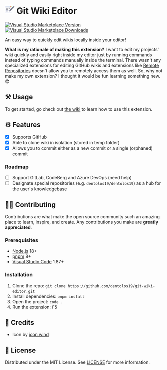 <h1>
    <img src="public/icon.png" alt="Icon" height="30">
    <span>Git Wiki Editor</span>
</h1>

[![Visual Studio Marketplace Version](https://img.shields.io/visual-studio-marketplace/v/dentolos19.git-wiki-editor?logo=visual%20studio&label=marketplace)](https://marketplace.visualstudio.com/items?itemName=dentolos19.git-wiki-editor)
[![Visual Studio Marketplace Downloads](https://img.shields.io/visual-studio-marketplace/d/dentolos19.git-wiki-editor)](https://marketplace.visualstudio.com/items?itemName=dentolos19.git-wiki-editor)

An easy way to quickly edit wikis locally inside your editor!

**What is my rationale of making this extension?** I want to edit my projects' wiki quickly and easily right inside my editor just by running commands instead of typing commands manually inside the terminal. There wasn't any specialized extensions for editing GitHub wikis and extensions like [Remote Repositories](https://marketplace.visualstudio.com/items?itemName=ms-vscode.remote-repositories) doesn't allow you to remotely access them as well. So, why not make my own extension? I thought it would be fun learning something new. 😎

## ⚒️ Usage

To get started, go check out [the wiki](https://github.com/dentolos19/git-wiki-editor/wiki) to learn how to use this extension.

## ⚙️ Features

- [x] Supports GitHub
- [x] Able to clone wiki in isolation (stored in temp folder)
- [x] Allows you to commit either as a new commit or a single (orphaned) commit

### Roadmap

- [ ] Support GitLab, CodeBerg and Azure DevOps (need help)
- [ ] Designate special repositories (e.g. `dentolos19/dentolos19`) as a hub for the user's knowledgebase

## 🧑‍💻 Contributing

Contributions are what make the open source community such an amazing place to learn, inspire, and create. Any contributions you make are **greatly appreciated**.

### Prerequisites

- [Node.js](https://nodejs.org) 18+
- [pnpm](https://pnpm.io) 8+
- [Visual Studio Code](https://code.visualstudio.com) 1.87+

### Installation

1. Clone the repo: `git clone https://github.com/dentolos19/git-wiki-editor.git`
2. Install dependencies: `pnpm install`
3. Open the project: `code .`
4. Run the extension: <kbd>F5</kbd>

## 💖 Credits

- Icon by [icon wind](https://flaticon.com/free-icon/path_9534017)

## 📜 License

Distributed under the MIT License. See [LICENSE](./LICENSE) for more information.